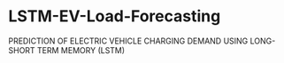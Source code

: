 # LSTM-EV-Load-Forecasting
PREDICTION OF ELECTRIC VEHICLE CHARGING DEMAND USING LONG-SHORT TERM MEMORY (LSTM)
